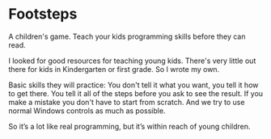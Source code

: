 # Footsteps


A children's game.  Teach your kids programming skills before they can read.


I looked for good resources for teaching young kids.  There's very little out there for kids in Kindergarten or first grade.  So I wrote my own.


Basic skills they will practice:
  You don't tell it what you want, you tell it how to get there.
  You tell it all of the steps before you ask to see the result.
  If you make a mistake you don't have to start from scratch.
  And we try to use normal Windows controls as much as possible.


So it’s a lot like real programming, but it’s within reach of young children.
